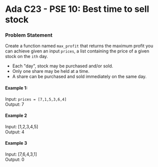 # Ada C23 - PSE 10: Best time to sell stock
### Problem Statement
Create a function named `max_profit` that returns the maximum profit you can achieve
given an input `prices`, a list containing the price of a given stock on the `ith` day.

- Each "day", stock may be purchased and/or sold.
- Only one share may be held at a time.
- A share can be purchased and sold immediately on the same day.



#### Example 1:
Input: `prices = [7,1,5,3,6,4]`\
Output: 7

#### Example 2
Input: [1,2,3,4,5]\
Output: 4

#### Example 3
Input: [7,6,4,3,1]\
Output: 0
